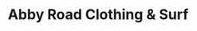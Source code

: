 ---
title: "Abby Road Clothing & Surf"
url: /kaikoura/abby-road-clothing-und-surf/
shop: Kleidung
---